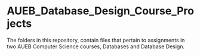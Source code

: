 # AUEB_Database_Design_Course_Projects

The folders in this repository, contain files that pertain to assignments in two AUEB Computer Science courses, Databases and Database Design.
